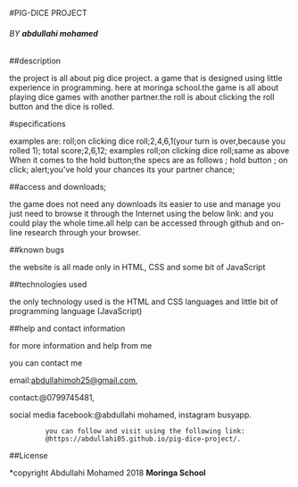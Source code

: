 #PIG-DICE PROJECT


###### BY **abdullahi mohamed**

##description

 the project is all about pig dice project.
 a game that is designed using little experience
 in programming. here at moringa school.the game is all
 about playing dice games with another partner.the roll
 is about clicking the roll button and the dice is rolled.

#specifications

 examples are:
  roll;on clicking
  dice roll;2,4,6,1(your turn is over,because you rolled 1);
  total score;2,6,12;
examples
  roll;on clicking
  dice roll;same as above
 When it comes to the hold button;the specs are as follows
 ;   hold button ; on click;
    alert;you've hold your chances its your partner chance;

##access and downloads;

  the game does not need any downloads its easier to use and manage
  you just need to browse it through the Internet using the below link:
  and you could play the whole time.all help can be accessed through github
  and on-line research through your browser.

##known bugs

 the website is all made only in HTML,
 CSS and some bit of JavaScript

##technologies used

 the only technology used is the HTML and CSS
 languages and little bit of programming language
 (JavaScript)

##help and contact information

for more information and help from me

you can contact me

email:abdullahimoh25@gmail.com,

contact:@0799745481,

social media facebook:@abdullahi mohamed,
             instagram busyapp.

             you can follow and visit using the following link:
             @https://abdullahi05.github.io/pig-dice-project/.


##License

 *copyright Abdullahi Mohamed 2018 **Moringa School**
